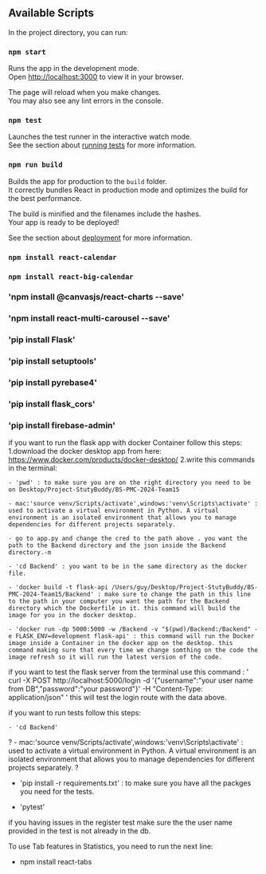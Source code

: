 ## Available Scripts

In the project directory, you can run:

### `npm start`

Runs the app in the development mode.\
Open [http://localhost:3000](http://localhost:3000) to view it in your browser.

The page will reload when you make changes.\
You may also see any lint errors in the console.

### `npm test`

Launches the test runner in the interactive watch mode.\
See the section about [running tests](https://facebook.github.io/create-react-app/docs/running-tests) for more information.

### `npm run build`

Builds the app for production to the `build` folder.\
It correctly bundles React in production mode and optimizes the build for the best performance.

The build is minified and the filenames include the hashes.\
Your app is ready to be deployed!

See the section about [deployment](https://facebook.github.io/create-react-app/docs/deployment) for more information.

### `npm install react-calendar`

### `npm install react-big-calendar`

### 'npm install @canvasjs/react-charts --save'

### 'npm install react-multi-carousel --save'

### 'pip install Flask'

### 'pip install setuptools'

### 'pip install pyrebase4'

### 'pip install flask_cors'

### 'pip install firebase-admin'

if you want to run the flask app with docker Container follow this steps:
1.download the docker desktop app from here: https://www.docker.com/products/docker-desktop/
2.write this commands in the terminal:

    - 'pwd' : to make sure you are on the right directory you need to be on Desktop/Project-StutyBuddy/BS-PMC-2024-Team15

    - mac:'source venv/Scripts/activate',windows:'venv\Scripts\activate' : used to activate a virtual environment in Python. A virtual environment is an isolated environment that allows you to manage dependencies for different projects separately.

    - go to app.py and change the cred to the path above . you want the path to the Backend directory and the json inside the Backend directory.-m

    - 'cd Backend' : you want to be in the same directory as the docker file.

    - 'docker build -t flask-api /Users/guy/Desktop/Project-StutyBuddy/BS-PMC-2024-Team15/Backend' : make sure to change the path in this line to the path in your computer you want the path for the Backend directory which the Dockerfile in it. this command will build the image for you in the docker desktop.

    - 'docker run -dp 5000:5000 -w /Backend -v "$(pwd)/Backend:/Backend" -e FLASK_ENV=development flask-api' : this command will run the Docker image inside a Container in the docker app on the desktop. this command making sure that every time we change somthing on the code the image refresh so it will run the latest version of the code.

if you want to test the flask server from the terminal use this command :
' curl -X POST http://localhost:5000/login -d '{"username":"your user name from DB","password":"your password"}' -H "Content-Type: application/json" '
this will test the login route with the data above.

if you want to run tests follow this steps:

    - 'cd Backend'

? - mac:'source venv/Scripts/activate',windows:'venv\Scripts\activate' : used to activate a virtual environment in Python. A virtual environment is an isolated environment that allows you to manage dependencies for different projects separately. ?

- 'pip install -r requirements.txt' : to make sure you have all the packges you need for the tests.

- 'pytest'

if you having issues in the register test make sure the the user name provided in the test is not already in the db.

To use Tab features in Statistics, you need to run the next line:

- npm install react-tabs
